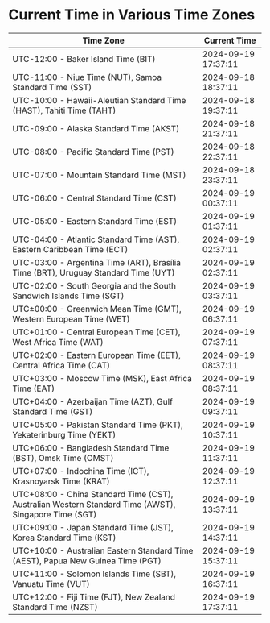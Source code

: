 # Current Time in Various Time Zones

| Time Zone | Current Time |
|-----------|--------------|
| UTC-12:00 - Baker Island Time (BIT) | 2024-09-19 17:37:11 |
| UTC-11:00 - Niue Time (NUT), Samoa Standard Time (SST) | 2024-09-18 18:37:11 |
| UTC-10:00 - Hawaii-Aleutian Standard Time (HAST), Tahiti Time (TAHT) | 2024-09-18 19:37:11 |
| UTC-09:00 - Alaska Standard Time (AKST) | 2024-09-18 21:37:11 |
| UTC-08:00 - Pacific Standard Time (PST) | 2024-09-18 22:37:11 |
| UTC-07:00 - Mountain Standard Time (MST) | 2024-09-18 23:37:11 |
| UTC-06:00 - Central Standard Time (CST) | 2024-09-19 00:37:11 |
| UTC-05:00 - Eastern Standard Time (EST) | 2024-09-19 01:37:11 |
| UTC-04:00 - Atlantic Standard Time (AST), Eastern Caribbean Time (ECT) | 2024-09-19 02:37:11 |
| UTC-03:00 - Argentina Time (ART), Brasília Time (BRT), Uruguay Standard Time (UYT) | 2024-09-19 02:37:11 |
| UTC-02:00 - South Georgia and the South Sandwich Islands Time (SGT) | 2024-09-19 03:37:11 |
| UTC±00:00 - Greenwich Mean Time (GMT), Western European Time (WET) | 2024-09-19 06:37:11 |
| UTC+01:00 - Central European Time (CET), West Africa Time (WAT) | 2024-09-19 07:37:11 |
| UTC+02:00 - Eastern European Time (EET), Central Africa Time (CAT) | 2024-09-19 08:37:11 |
| UTC+03:00 - Moscow Time (MSK), East Africa Time (EAT) | 2024-09-19 08:37:11 |
| UTC+04:00 - Azerbaijan Time (AZT), Gulf Standard Time (GST) | 2024-09-19 09:37:11 |
| UTC+05:00 - Pakistan Standard Time (PKT), Yekaterinburg Time (YEKT) | 2024-09-19 10:37:11 |
| UTC+06:00 - Bangladesh Standard Time (BST), Omsk Time (OMST) | 2024-09-19 11:37:11 |
| UTC+07:00 - Indochina Time (ICT), Krasnoyarsk Time (KRAT) | 2024-09-19 12:37:11 |
| UTC+08:00 - China Standard Time (CST), Australian Western Standard Time (AWST), Singapore Time (SGT) | 2024-09-19 13:37:11 |
| UTC+09:00 - Japan Standard Time (JST), Korea Standard Time (KST) | 2024-09-19 14:37:11 |
| UTC+10:00 - Australian Eastern Standard Time (AEST), Papua New Guinea Time (PGT) | 2024-09-19 15:37:11 |
| UTC+11:00 - Solomon Islands Time (SBT), Vanuatu Time (VUT) | 2024-09-19 16:37:11 |
| UTC+12:00 - Fiji Time (FJT), New Zealand Standard Time (NZST) | 2024-09-19 17:37:11 |
